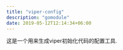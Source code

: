 ```yaml
---
title: "viper-config"
description: "gomodule"
date: 2019-05-12T12:14:34+06:00
---
```


这是一个用来生成viper初始化代码的配置工具.

